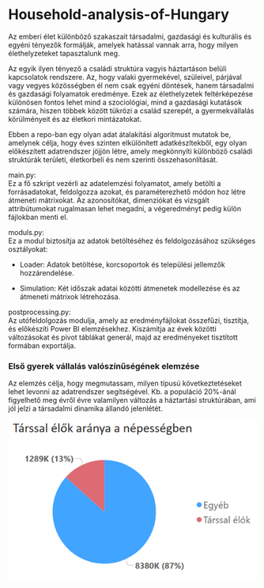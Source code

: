 # Household-analysis-of-Hungary

Az emberi élet különböző szakaszait társadalmi, gazdasági és kulturális és egyéni tényezők formálják, amelyek hatással vannak arra, hogy milyen élethelyzeteket tapasztalunk meg.

Az egyik ilyen tényező a családi struktúra vagyis háztartáson belüli kapcsolatok rendszere. Az, hogy valaki gyermekével, szüleivel, párjával vagy vegyes közösségben él nem csak egyéni döntések, hanem társadalmi és gazdasági folyamatok eredménye. Ezek az élethelyzetek feltérképezése különösen fontos lehet mind a szociológiai, mind a gazdasági kutatások számára, hiszen többek között tükrözi a család szerepét, a gyermekvállalás körülményeit és az életkori mintázatokat.

Ebben a repo-ban egy olyan adat átalakítási algoritmust mutatok be, amelynek célja, hogy éves szinten elkülönített adatkészltekből, egy olyan előkészített adatrendszer jöjjön létre, amely megkönnyíti különböző családi struktúrák területi, életkorbeli és nem szerinti összehasonlítását.

main.py:  
Ez a fő szkript vezérli az adatelemzési folyamatot, amely betölti a forrásadatokat, feldolgozza azokat, és paraméterezhető módon hoz létre átmeneti mátrixokat. Az azonosítókat, dimenziókat és vizsgált attribútumokat rugalmasan lehet megadni, a végeredményt pedig külön fájlokban menti el.

moduls.py:  
Ez a modul biztosítja az adatok betöltéséhez és feldolgozásához szükséges osztályokat:

-   Loader: Adatok betöltése, korcsoportok és települési jellemzők hozzárendelése.
    
-   Simulation: Két időszak adatai közötti átmenetek modellezése és az átmeneti mátrixok létrehozása.
    

postprocessing.py:  
Az utófeldolgozás modulja, amely az eredményfájlokat összefűzi, tisztítja, és előkészíti Power BI elemzésekhez. Kiszámítja az évek közötti változásokat és pivot táblákat generál, majd az eredményeket tisztított formában exportálja.

### Első gyerek vállalás valószínűségének elemzése

Az elemzés célja, hogy megmutassam, milyen típusú következtetéseket lehet levonni az adatrendszer segítségével. Kb. a populáció 20%-ánál figyelhető meg évről évre valamilyen változás a háztartási struktúrában, ami jól jelzi a társadalmi dinamika állandó jelenlétét.

![Társsal élők aránya](https://github.com/Arthon83/Household-analysis-of-Hungary/blob/main/img/circle.png)

